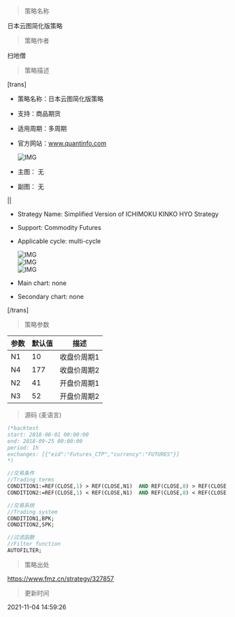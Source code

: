 
> 策略名称

日本云图简化版策略

> 策略作者

扫地僧

> 策略描述

[trans]
- 策略名称：日本云图简化版策略
- 支持：商品期货
- 适用周期：多周期
- 官方网站：www.quantinfo.com

  ![IMG](https://www.fmz.cn/upload/asset/8f499518ffb1876478917e564e9b7a71.png) 

- 主图：
  无

- 副图：
  无

||

- Strategy Name: Simplified Version of ICHIMOKU KINKO HYO Strategy
- Support: Commodity Futures
- Applicable cycle: multi-cycle

  ![IMG](https://www.fmz.cn/upload/asset/6f4c8ca3330841b05f7fb0fcf311f7e0.png)  
  ![IMG](https://www.fmz.cn/upload/asset/bb88fe6d9191768a71c29361ed5cc0f3.png)  
  ![IMG](https://www.fmz.cn/upload/asset/1ce2e5d93a05cb49c0bd9a7113deeb0c.png) 

- Main chart: 
  none

- Secondary chart: 
  none

[/trans]

> 策略参数



|参数|默认值|描述|
|----|----|----|
|N1|10|收盘价周期1|closing price Cycle 1|
|N4|177|收盘价周期2|closing price Cycle 2|
|N2|41|开盘价周期1|opening price cycle 1|
|N3|52|开盘价周期2|opening price cycle 2|


> 源码 (麦语言)

``` pascal
(*backtest
start: 2018-06-01 00:00:00
end: 2018-09-25 00:00:00
period: 1h
exchanges: [{"eid":"Futures_CTP","currency":"FUTURES"}]
*)

//交易条件
//Trading terms
CONDITION1:=REF(CLOSE,1) > REF(CLOSE,N1)  AND REF(CLOSE,8) > REF(CLOSE,N4) AND CLOSE > OPEN AND REF(CLOSE,137)>REF(OPEN,N2) AND CLOSE > REF(OPEN,N3);
CONDITION2:=REF(CLOSE,1) < REF(CLOSE,N1)  AND REF(CLOSE,8) < REF(CLOSE,N4) AND CLOSE < OPEN AND REF(CLOSE,137)<REF(OPEN,N2) AND CLOSE < REF(OPEN,N3);

//交易系统
//Trading system
CONDITION1,BPK;
CONDITION2,SPK;

//过滤函数
//Filter function
AUTOFILTER;
```

> 策略出处

https://www.fmz.cn/strategy/327857

> 更新时间

2021-11-04 14:59:26
